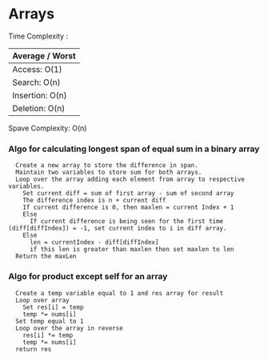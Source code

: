 # Arrays

Time Complexity :

Average / Worst |
---------|
Access: O(1) | 
Search: O(n) |
Insertion: O(n) |
Deletion: O(n) |

Spave Complexity: O(n)
 

### Algo for calculating longest span of equal sum in a binary array

```pseudocode
  Create a new array to store the difference in span.
  Maintain two variables to store sum for both arrays. 
  Loop over the array adding each element from array to respective variables.
    Set current diff = sum of first array - sum of second array
    The difference index is n + current diff
    If current difference is 0, then maxlen = current Index + 1
    Else 
      If current difference is being seen for the first time (diff[diffIndex]) = -1, set current index to i in diff array.
    Else
      len = currentIndex - diff[diffIndex]
      if this len is greater than maxlen then set maxlen to len
  Return the maxLen
```

### Algo for product except self for an array

```pseudocode
  Create a temp variable equal to 1 and res array for result
  Loop over array
    Set res[i] = temp
    temp *= nums[i]
  Set temp equal to 1
  Loop over the array in reverse
    res[i] *= temp
    temp *= nums[i]
  return res
```
